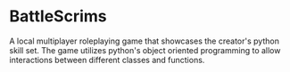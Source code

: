 # BattleScrims
A local multiplayer roleplaying game that showcases the creator's python skill set. The game utilizes python's object oriented programming to allow interactions between different classes and functions. 
